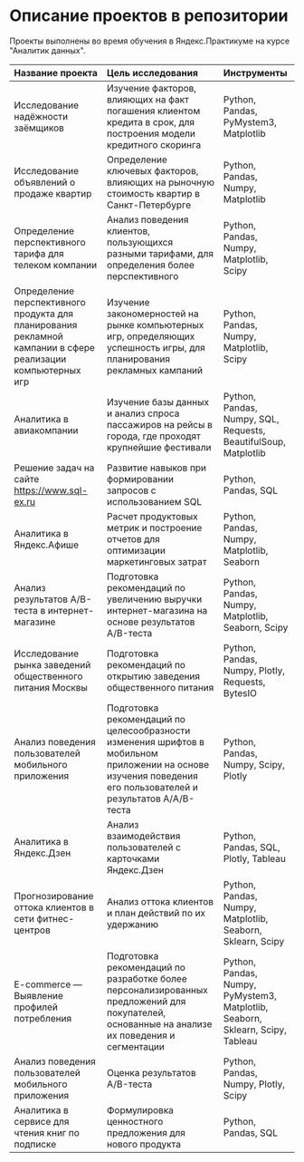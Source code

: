 # Описание проектов в репозитории
Проекты выполнены во время обучения в Яндекс.Практикуме на курсе "Аналитик данных".

| Название проекта | Цель исследования | Инструменты | 
| :--------------- | :---------------- | :---------- | 
| Исследование надёжности заёмщиков | Изучение факторов, влияющих на факт погашения клиентом кредита в срок, для построения модели кредитного скоринга | Python, Pandas, PyMystem3, Matplotlib | 
| Исследование объявлений о продаже квартир | Определение ключевых факторов, влияющих на рыночную стоимость квартир в Санкт-Петербурге| Python, Pandas, Numpy, Matplotlib | 
| Определение перспективного тарифа для телеком компании | Анализ поведения клиентов, пользующихся разными тарифами, для определения более перспективного | Python, Pandas, Numpy, Matplotlib, Scipy | 
| Определение перспективного продукта для планирования рекламной кампании в сфере реализации компьютерных игр | Изучение закономерностей на рынке компьютерных игр, определяющих успешность игры, для планирования рекламных кампаний | Python, Pandas, Numpy, Matplotlib, Scipy | 
| Аналитика в авиакомпании | Изучение базы данных и анализ спроса пассажиров на рейсы в города, где проходят крупнейшие фестивали | Python, Pandas, Numpy, SQL, Requests, BeautifulSoup, Matplotlib | 
| Решение задач на сайте  https://www.sql-ex.ru | Развитие навыков при формировании запросов с использованием SQL | Python, Pandas, SQL | 
| Аналитика в Яндекс.Афише | Расчет продуктовых метрик и построение отчетов для оптимизации маркетинговых затрат | Python, Pandas, Numpy, Matplotlib, Seaborn | 
| Анализ результатов A/B-теста в интернет-магазине | Подготовка рекомендаций по увеличению выручки интернет-магазина на основе результатов A/B-теста | Python, Pandas, Numpy, Matplotlib, Seaborn, Scipy |   
| Исследование рынка заведений общественного питания Москвы | Подготовка рекомендаций по открытию заведения общественного питания | Python, Pandas, Numpy, Plotly, Requests, BytesIO |      
| Анализ поведения пользователей мобильного приложения | Подготовка рекомендаций по целесообразности изменения шрифтов в мобильном приложении на основе изучения поведения его пользователей и результатов А/A/B-теста | Python, Pandas, Numpy, Scipy, Plotly |     
| Аналитика в Яндекс.Дзен  | Анализ взаимодействия пользователей с карточками Яндекс.Дзен | Python, Pandas, SQL,  Plotly, Tableau |     
| Прогнозирование оттока клиентов в сети фитнес-центров  | Анализ оттока клиентов и план действий по их удержанию | Python, Pandas, Numpy, Matplotlib, Seaborn, Sklearn, Scipy |   
| E-commerce — Выявление профилей потребления | Подготовка рекомендаций по разработке более персонализированных предложений для покупателей, основанные на анализе их поведения и сегментации | Python, Pandas, Numpy, PyMystem3, Matplotlib, Seaborn, Sklearn, Scipy, Tableau |   
| Анализ поведения пользователей мобильного приложения | Оценка результатов A/B-теста | Python, Pandas, Numpy,  Plotly, Scipy |   
| Аналитика в сервисе для чтения книг по подписке | Формулировка ценностного предложения для нового продукта | Python, Pandas, SQL | 